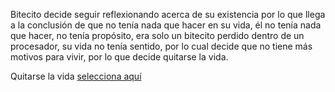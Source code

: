 [//]: # (esta es respuesta de: tengo-dudas-de-porque-vivir)
[//]: # (Por: Hugo Cano)

Bitecito decide seguir reflexionando acerca de su existencia por lo que llega a la conclusión de que no tenía nada que hacer en su vida, él no tenía nada que hacer, no tenía propósito, era solo un bitecito perdido dentro de un procesador, su vida no tenía sentido, por lo cual decide que no tiene más motivos para vivir, por lo que decide quitarse la vida.


Quitarse la vida [selecciona aquí](muerte-de-bitecito.md)

[//]: # (Si la siguiente opcion no habla sobre la muerte de bitecito en general, crear una nueva muerte de bitecito)
